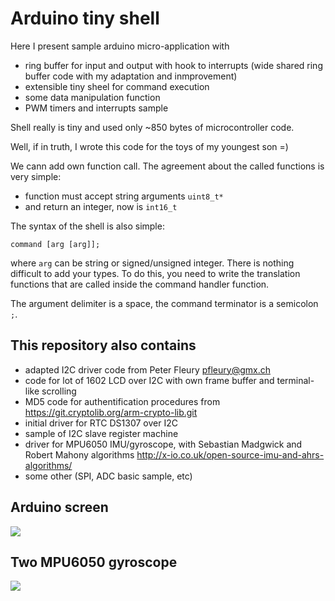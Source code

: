 

# Arduino tiny shell

Here I present sample arduino micro-application with
- ring buffer for input and output with hook to interrupts (wide shared ring buffer code with my adaptation and inmprovement)
- extensible tiny sheel for command execution
- some data manipulation function
- PWM timers and interrupts sample

Shell really is tiny and used only ~850 bytes of microcontroller code.

Well, if in truth, I wrote this code for the toys of my youngest son =)

We cann add own function call. The agreement about the called functions is very simple:
- function must accept string arguments `uint8_t*`
- and return an integer, now is `int16_t`


The syntax of the shell is also simple:

`command [arg [arg]];`

where `arg` can be string or signed/unsigned integer. There is nothing 
difficult to add your types. To do this, you need to write the translation
 functions that are called inside the command handler function.

The argument delimiter is a space, the command terminator is a semicolon `;`.

## This repository also contains

- adapted I2C driver code from Peter Fleury <pfleury@gmx.ch>
- code for lot of 1602 LCD over I2C with own frame buffer and terminal-like scrolling
- MD5 code for authentification procedures from https://git.cryptolib.org/arm-crypto-lib.git
- initial driver for RTC DS1307 over I2C
- sample of I2C slave register machine
- driver for MPU6050 IMU/gyroscope, with Sebastian Madgwick and Robert Mahony algorithms http://x-io.co.uk/open-source-imu-and-ahrs-algorithms/
- some other (SPI, ADC basic sample, etc)

## Arduino screen

![](http://wiki.unix7.org/_media/c/screenshot-2018-02-12-09-58-27.png)

## Two MPU6050 gyroscope

![](https://wiki.unix7.org/_media/c/img_20180303_104707_740.jpg)











